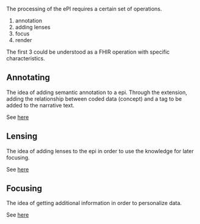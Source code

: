 The processing of the ePI requires a certain set of operations.

1. annotation
2. adding lenses
3. focus
4. render


The first 3 could be understood as a FHIR operation with specific characteristics.

## Annotating

The idea of adding semantic annotation to a epi. Through the extension, adding the relationship between coded data (concept) and a tag to be added to the narrative text.

See [here](12-1-OperationDefinition-annotation-notes.html)

## Lensing

The idea of adding lenses to the epi in order to use the knowledge for later focusing.

See [here](12-2-OperationDefinition-lensing-notes.html)


## Focusing

The idea of getting additional information in order to personalize data.

See [here](12-3-OperationDefinition-focus-notes.html)
